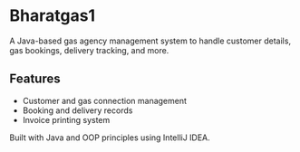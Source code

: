 # Bharatgas1

A Java-based gas agency management system to handle customer details, gas bookings, delivery tracking, and more.

## Features
- Customer and gas connection management
- Booking and delivery records
- Invoice printing system

Built with Java and OOP principles using IntelliJ IDEA.
